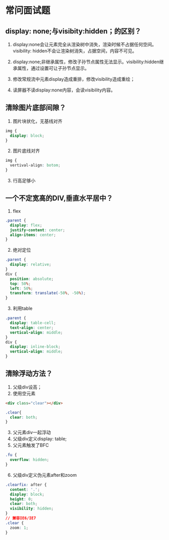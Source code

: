 # 常问面试题
## display: none;与visibity:hidden；的区别？
1. display:none会让元素完全从渲染树中消失，渲染时候不占据任何空间。visibility: hidden不会让渲染树消失，占据空间，内容不可见。

2. display:none;非继承属性，修改子孙节点属性无法显示。visibility:hidden继承属性，通过设置可让子孙节点显示。

3. 修改常规流中元素display造成重排，修改visibility造成重绘；

4. 读屏器不读display:none内容，会读visibility内容。




## 清除图片底部间隙？
1. 图片块状化，无基线对齐
```css
img {
  display: block;
}
```
2. 图片底线对齐
```css
img {
  vertival-align: botom;
}
```
3. 行高足够小


## 一个不定宽高的DIV,垂直水平居中？
1. flex
```css
.parent {
  display: flex;
  justify-content: center;
  align-items: center;
}
```

2. 绝对定位
```css
.parent {
  display: relative;
}
div {
  position: absolute;
  top: 50%;
  left: 50%;
  transform: translate(-50%, -50%);
}
```

3. 利用table
```css
.parent {
  display: table-cell;
  text-align: center;
  vertical-align: middle;
}
div {
  display: inline-block;
  vertical-align: middle;
}
```


## 清除浮动方法？
1. 父级div设高；
2. 使用空元素
```html
<div class="clear"></div>
```
```css
.clear{
  clear: both;
}
```
3. 父元素div一起浮动
4. 父级div定义display: table;
5. 父元素触发了BFC
```css
.fu {
  overflow: hidden;
}
```
6. 父级div定义伪元素after和zoom
```css
.clearfix: after {
  content: '.';
  display: block;
  height: 0;
  clear: both;
  visibility: hidden;
}
// 兼容IE6/IE7
.clear {
  zoom: 1;
}
```
